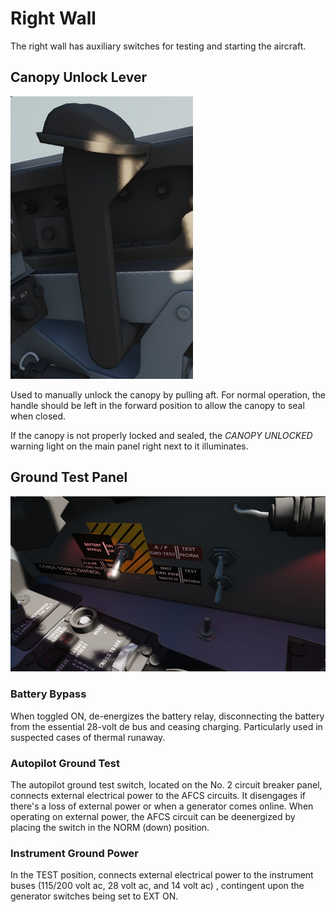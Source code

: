 # Right Wall

The right wall has auxiliary switches for testing and starting the aircraft.

## Canopy Unlock Lever

![Canopy Unlock Lever](../../../img/wso_canopy_unlock.jpg)

Used to manually unlock the canopy by pulling aft. For normal operation,
the handle should be left in the forward position to allow the canopy
to seal when closed.

If the canopy is not properly locked and sealed, the _CANOPY UNLOCKED_
warning light on the main panel right next to it illuminates.

## Ground Test Panel

![wso_right_wall](../../../img/wso_right_wall.jpg)

### Battery Bypass

When toggled ON, de-energizes the battery relay, disconnecting the battery from
the essential 28-volt de bus and ceasing charging. Particularly used in
suspected cases of thermal runaway.

### Autopilot Ground Test

The autopilot ground test switch, located on the No. 2 circuit breaker panel, connects external
electrical power to the AFCS circuits. It disengages if there's a loss of external power or when a
generator comes online. When operating on external power, the AFCS circuit can be deenergized by
placing the switch in the NORM (down) position.

### Instrument Ground Power

In the TEST position, connects external electrical power to the instrument buses
(115/200 volt ac, 28 volt ac, and 14 volt ac) , contingent upon the generator
switches being set to EXT ON.

